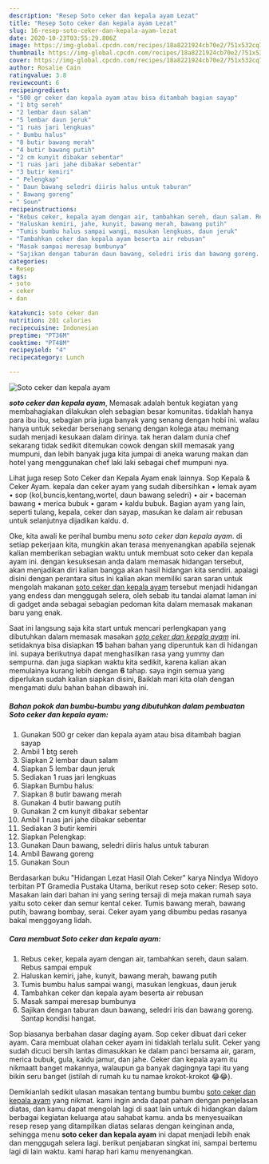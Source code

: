 ```yaml
---
description: "Resep Soto ceker dan kepala ayam Lezat"
title: "Resep Soto ceker dan kepala ayam Lezat"
slug: 16-resep-soto-ceker-dan-kepala-ayam-lezat
date: 2020-10-23T03:55:29.806Z
image: https://img-global.cpcdn.com/recipes/18a8221924cb70e2/751x532cq70/soto-ceker-dan-kepala-ayam-foto-resep-utama.jpg
thumbnail: https://img-global.cpcdn.com/recipes/18a8221924cb70e2/751x532cq70/soto-ceker-dan-kepala-ayam-foto-resep-utama.jpg
cover: https://img-global.cpcdn.com/recipes/18a8221924cb70e2/751x532cq70/soto-ceker-dan-kepala-ayam-foto-resep-utama.jpg
author: Rosalie Cain
ratingvalue: 3.8
reviewcount: 6
recipeingredient:
- "500 gr ceker dan kepala ayam atau bisa ditambah bagian sayap"
- "1 btg sereh"
- "2 lembar daun salam"
- "5 lembar daun jeruk"
- "1 ruas jari lengkuas"
- " Bumbu halus"
- "8 butir bawang merah"
- "4 butir bawang putih"
- "2 cm kunyit dibakar sebentar"
- "1 ruas jari jahe dibakar sebentar"
- "3 butir kemiri"
- " Pelengkap"
- " Daun bawang seledri diiris halus untuk taburan"
- " Bawang goreng"
- " Soun"
recipeinstructions:
- "Rebus ceker, kepala ayam dengan air, tambahkan sereh, daun salam. Rebus sampai empuk"
- "Haluskan kemiri, jahe, kunyit, bawang merah, bawang putih"
- "Tumis bumbu halus sampai wangi, masukan lengkuas, daun jeruk"
- "Tambahkan ceker dan kepala ayam beserta air rebusan"
- "Masak sampai meresap bumbunya"
- "Sajikan dengan taburan daun bawang, seledri iris dan bawang goreng. Santap kondisi hangat."
categories:
- Resep
tags:
- soto
- ceker
- dan

katakunci: soto ceker dan 
nutrition: 201 calories
recipecuisine: Indonesian
preptime: "PT36M"
cooktime: "PT48M"
recipeyield: "4"
recipecategory: Lunch

---
```



![Soto ceker dan kepala ayam](https://img-global.cpcdn.com/recipes/18a8221924cb70e2/751x532cq70/soto-ceker-dan-kepala-ayam-foto-resep-utama.jpg)

<b><i>soto ceker dan kepala ayam</i></b>, Memasak adalah bentuk kegiatan yang membahagiakan dilakukan oleh sebagian besar komunitas. tidaklah hanya para ibu ibu, sebagian pria juga banyak yang senang dengan hobi ini. walau hanya untuk sekedar bersenang senang dengan kolega atau memang sudah menjadi kesukaan dalam dirinya. tak heran dalam dunia chef sekarang tidak sedikit ditemukan cowok dengan skill memasak yang mumpuni, dan lebih banyak juga kita jumpai di aneka warung makan dan hotel yang menggunakan chef laki laki sebagai chef mumpuni nya.

Lihat juga resep Soto Ceker dan Kepala Ayam enak lainnya. Sop Kepala &amp; Ceker Ayam. kepala dan ceker ayam yang sudah dibersihkan • lemak ayam • sop (kol,buncis,kentang,wortel, daun bawang seledri) • air • baceman bawang • merica bubuk • garam • kaldu bubuk. Bagian ayam yang lain, seperti tulang, kepala, ceker dan sayap, masukan ke dalam air rebusan untuk selanjutnya dijadikan kaldu. d.

Oke, kita awali ke perihal bumbu menu <i>soto ceker dan kepala ayam</i>. di setiap pekerjaan kita, mungkin akan terasa menyenangkan apabila sejenak kalian memberikan sebagian waktu untuk membuat soto ceker dan kepala ayam ini. dengan kesuksesan anda dalam memasak hidangan tersebut, akan menjadikan diri kalian bangga akan hasil hidangan kita sendiri. apalagi disini dengan perantara situs ini kalian akan memiliki saran saran untuk mengolah makanan <u>soto ceker dan kepala ayam</u> tersebut menjadi hidangan yang endess dan menggugah selera, oleh sebab itu tandai alamat laman ini di gadget anda sebagai sebagian pedoman kita dalam memasak makanan baru yang enak.


Saat ini langsung saja kita start untuk mencari perlengkapan yang dibutuhkan dalam memasak masakan <u><i>soto ceker dan kepala ayam</i></u> ini. setidaknya bisa disiapkan <b>15</b> bahan bahan yang diperuntuk kan di hidangan ini. supaya berikutnya dapat menghasilkan rasa yang yummy dan sempurna. dan juga siapkan waktu kita sedikit, karena kalian akan memulainya kurang lebih dengan <b>6</b> tahap. saya ingin semua yang diperlukan sudah kalian siapkan disini, Baiklah mari kita olah dengan mengamati dulu bahan bahan dibawah ini.

<!--inarticleads1-->

##### Bahan pokok dan bumbu-bumbu yang dibutuhkan dalam pembuatan Soto ceker dan kepala ayam:

1. Gunakan 500 gr ceker dan kepala ayam atau bisa ditambah bagian sayap
1. Ambil 1 btg sereh
1. Siapkan 2 lembar daun salam
1. Siapkan 5 lembar daun jeruk
1. Sediakan 1 ruas jari lengkuas
1. Siapkan  Bumbu halus:
1. Siapkan 8 butir bawang merah
1. Gunakan 4 butir bawang putih
1. Gunakan 2 cm kunyit dibakar sebentar
1. Ambil 1 ruas jari jahe dibakar sebentar
1. Sediakan 3 butir kemiri
1. Siapkan  Pelengkap:
1. Gunakan  Daun bawang, seledri diiris halus untuk taburan
1. Ambil  Bawang goreng
1. Gunakan  Soun


Berdasarkan buku &#34;Hidangan Lezat Hasil Olah Ceker&#34; karya Nindya Widoyo terbitan PT Gramedia Pustaka Utama, berikut resep soto ceker: Resep soto. Masakan lain dari bahan ini yang sering tersaji di meja makan rumah saya yaitu soto ceker dan semur kental ceker. Tumis bawang merah, bawang putih, bawang bombay, serai. Ceker ayam yang dibumbu pedas rasanya bakal menggoyang lidah. 

<!--inarticleads2-->

##### Cara membuat Soto ceker dan kepala ayam:

1. Rebus ceker, kepala ayam dengan air, tambahkan sereh, daun salam. Rebus sampai empuk
1. Haluskan kemiri, jahe, kunyit, bawang merah, bawang putih
1. Tumis bumbu halus sampai wangi, masukan lengkuas, daun jeruk
1. Tambahkan ceker dan kepala ayam beserta air rebusan
1. Masak sampai meresap bumbunya
1. Sajikan dengan taburan daun bawang, seledri iris dan bawang goreng. Santap kondisi hangat.


Sop biasanya berbahan dasar daging ayam. Sop ceker dibuat dari ceker ayam. Cara membuat olahan ceker ayam ini tidaklah terlalu sulit. Ceker yang sudah dicuci bersih lantas dimasukkan ke dalam panci bersama air, garam, merica bubuk, gula, kaldu jamur, dan jahe. Ceker dan kepala ayam itu nikmaatt banget makannya, walaupun ga banyak dagingnya tapi itu yang bikin seru banget (istilah di rumah ku tu namae krokot-krokot 😂😂). 

Demikianlah sedikit ulasan masakan tentang bumbu bumbu <u>soto ceker dan kepala ayam</u> yang nikmat. kami ingin anda dapat paham dengan penjelasan diatas, dan kamu dapat mengolah lagi di saat lain untuk di hidangkan dalam berbagai kegiatan keluarga atau sahabat kamu. anda bs menyesuaikan resep resep yang ditampilkan diatas selaras dengan keinginan anda, sehingga menu <b>soto ceker dan kepala ayam</b> ini dapat menjadi lebih enak dan menggugah selera lagi. berikut penjabaran singkat ini, sampai bertemu lagi di lain waktu. kami harap hari kamu menyenangkan.
